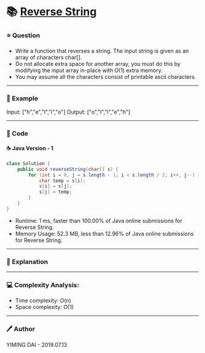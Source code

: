 # :books: [Reverse String](https://leetcode.com/problems/reverse-string/)

### :star: Question

- Write a function that reverses a string. The input string is given as an array of characters char[].
- Do not allocate extra space for another array, you must do this by modifying the input array in-place with O(1) extra memory.
- You may assume all the characters consist of printable ascii characters.

--- 

### :car: Example

Input: ["h","e","l","l","o"]
Output: ["o","l","l","e","h"]

---

### :hammer: Code

#### :coffee: Java Version - 1

```java
class Solution {
    public void reverseString(char[] s) {
        for (int i = 0, j = s.length - 1; i < s.length / 2; i++, j--) {
            char temp = s[i];
            s[i] = s[j];
            s[j] = temp;
        }
    }
}
```

- Runtime: 1 ms, faster than 100.00% of Java online submissions for Reverse String.
- Memory Usage: 52.3 MB, less than 12.96% of Java online submissions for Reverse String.

---

### :pencil: Explanation



---

### :computer: Complexity Analysis:

- Time complexity: O(n)
- Space complexity: O(1)

---

### :pen: Author

YIMING DAI - 2019.07.13
